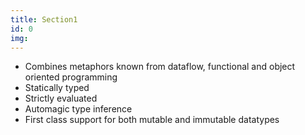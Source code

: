 ```yaml
---
title: Section1
id: 0
img:
---
```


* Combines metaphors known from dataflow, functional and object oriented programming
* Statically typed
* Strictly evaluated
* Automagic type inference
* First class support for both mutable and immutable datatypes
